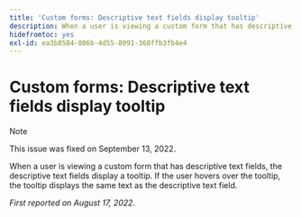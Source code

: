```yaml
---
title: 'Custom forms: Descriptive text fields display tooltip'
description: When a user is viewing a custom form that has descriptive text fields, the descriptive text fields display a tooltip. If the user hovers over the tooltip, the tooltip displays the same text as the descriptive text field.
hidefromtoc: yes
exl-id: ea3b8584-086b-4d55-8091-368ffb3fb4e4
---
```

# Custom forms: Descriptive text fields display tooltip

>[!NOTE]
>
>This issue was fixed on September 13, 2022.

When a user is viewing a custom form that has descriptive text fields, the descriptive text fields display a tooltip. If the user hovers over the tooltip, the tooltip displays the same text as the descriptive text field.

_First reported on August 17, 2022._
